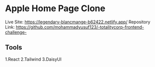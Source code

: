 # Apple Home Page Clone
Live Site: https://legendary-blancmange-b62422.netlify.app/
Repository Link: https://github.com/mohammadyusuf123/-totalitycorp-frontend-challenge-
## Tools

1.React
2.Tailwind
3.DaisyUI

